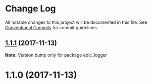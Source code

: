 # Change Log

All notable changes to this project will be documented in this file.
See [Conventional Commits](https://conventionalcommits.org) for commit guidelines.

<a name="1.1.1"></a>
## [1.1.1](https://github.com/andela/epic-logger-node/compare/epic_logger@1.1.0...epic_logger@1.1.1) (2017-11-13)




**Note:** Version bump only for package epic_logger

<a name="1.1.0"></a>
# 1.1.0 (2017-11-13)
